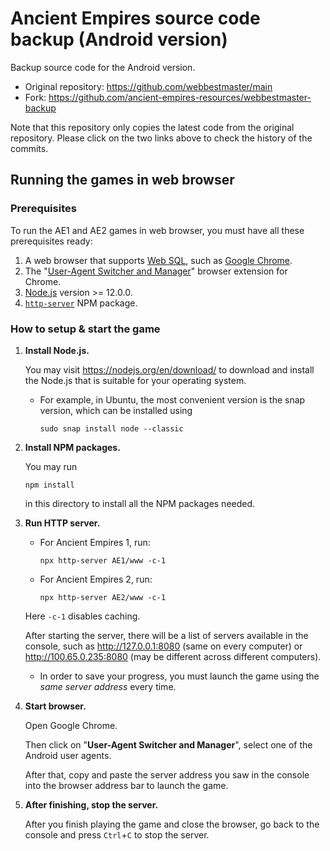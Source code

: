 # Ancient Empires source code backup (Android version)

Backup source code for the Android version.

* Original repository: https://github.com/webbestmaster/main
* Fork: https://github.com/ancient-empires-resources/webbestmaster-backup

Note that this repository only copies the latest code from the original repository. Please click on the two links above to check the history of the commits.

## Running the games in web browser

### Prerequisites
To run the AE1 and AE2 games in web browser, you must have all these prerequisites ready:
1. A web browser that supports [Web SQL](https://www.w3.org/TR/webdatabase/), such as [Google Chrome](https://chrome.google.com).
2. The "[User-Agent Switcher and Manager](https://chrome.google.com/webstore/detail/user-agent-switcher-and-m/bhchdcejhohfmigjafbampogmaanbfkg)" browser extension for Chrome.
3. [Node.js](https://nodejs.org/en/download/) version >= 12.0.0.
4. [`http-server`](https://www.npmjs.com/package/http-server) NPM package.

### How to setup & start the game
1. **Install Node.js.**

    You may visit https://nodejs.org/en/download/ to download and install the Node.js that is suitable for your operating system.
    * For example, in Ubuntu, the most convenient version is the snap version, which can be installed using
        ```shell
        sudo snap install node --classic
        ```
2. **Install NPM packages.**

    You may run
    ```shell
    npm install
    ```
    in this directory to install all the NPM packages needed.
3. **Run HTTP server.**

    * For Ancient Empires 1, run:
        ```shell
        npx http-server AE1/www -c-1
        ```
    * For Ancient Empires 2, run:
        ```shell
        npx http-server AE2/www -c-1
        ```

    Here `-c-1` disables caching.

    After starting the server, there will be a list of servers available in the console, such as http://127.0.0.1:8080 (same on every computer) or http://100.65.0.235:8080 (may be different across different computers).
    * In order to save your progress, you must launch the game using the *same server address* every time.
4. **Start browser.**

    Open Google Chrome.

    Then click on "**User-Agent Switcher and Manager**", select one of the Android user agents.

    After that, copy and paste the server address you saw in the console into the browser address bar to launch the game.
5. **After finishing, stop the server.**

    After you finish playing the game and close the browser, go back to the console and press `Ctrl`+`C` to stop the server.